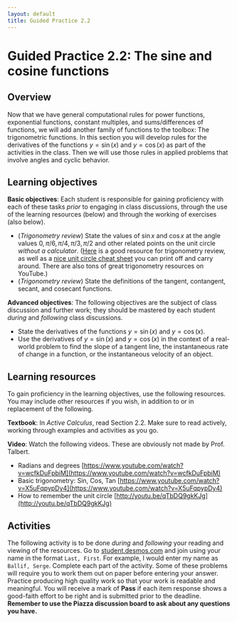 ```yaml
---
layout: default
title: Guided Practice 2.2
---
```


# Guided Practice 2.2: The sine and cosine functions

## Overview

Now that we have general computational rules for power functions, exponential functions, constant multiples, and sums/differences of functions, we will add another family of functions to the toolbox: The trigonometric functions. In this section you will develop rules for the derivatives of the functions $y = \sin(x)$ and $y = \cos(x)$ as part of the activities in the class. Then we will use those rules in applied problems that involve angles and cyclic behavior.

## Learning objectives

__Basic objectives__: Each student is responsible for gaining proficiency with each of these tasks _prior_ to engaging in class discussions, through the use of the learning resources (below) and through the working of exercises (also below). 

- (*Trigonometry review*) State the values of $\sin x$ and $\cos x$ at the angle values $0, \pi/6, \pi/4, \pi/3, \pi/2$ and other related points on the unit circle *without a calculator*. ([Here](http://tutorial.math.lamar.edu/Extras/AlgebraTrigReview/TrigFunctions.aspx) is a good resource for trigonometry review, as well as a [nice unit circle cheat sheet](http://etc.usf.edu/clipart/43200/43216/unit-circle8_43216.htm) you can print off and carry around. There are also tons of great trigonometry resources on YouTube.)
- (*Trigonometry review*) State the definitions of the tangent, contangent, secant, and cosecant functions. 

__Advanced objectives__: The following objectives are the subject of class discussion and further work; they should be mastered by each student _during_ and _following_ class discussions. 

- State the derivatives of the functions $y = \sin(x)$ and $y = \cos(x)$.
- Use the derivatives of $y = \sin(x)$ and $y = \cos(x)$ in the context of a real-world problem to find the slope of a tangent line, the instantaneous rate of change in a function, or the instantaneous velocity of an object. 

## Learning resources 

To gain proficiency in the learning objectives, use the following resources. You may include other resources if you wish, in addition to or in replacement of the following. 

__Textbook__: In _Active Calculus_, read Section 2.2. Make sure to read actively, working through examples and activities as you go. 

__Video__: Watch the following videos. 
These are obviously not made by Prof. Talbert. 

+ Radians and degrees [https://www.youtube.com/watch?v=wcfkDuFpbiM](https://www.youtube.com/watch?v=wcfkDuFpbiM)
+ Basic trigonometry: Sin, Cos, Tan [https://www.youtube.com/watch?v=X5uFqpypDy4](https://www.youtube.com/watch?v=X5uFqpypDy4)
+ How to remember the unit circle [http://youtu.be/qTbDQ9gkKJg](http://youtu.be/qTbDQ9gkKJg)


## Activities

The following activity is to be done _during_ and _following_ your reading and viewing of the resources. Go to [student.desmos.com](https://student.desmos.com/?prepopulateCode=3FWRV) and join using your name in the format `Last, First`. For example, I would enter my name as `Ballif, Serge`. Complete each part of the activity. Some of these problems will require you to work them out on paper before entering your answer. Practice producing high quality work so that your work is readable and meaningful. You will receive a mark of __Pass__ if each item response shows a good-faith effort to be right and is submitted prior to the deadline. __Remember to use the Piazza discussion board to ask about any questions you have.__

